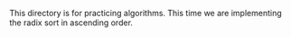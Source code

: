 This directory is for practicing algorithms. This time we are implementing the radix sort in ascending order.